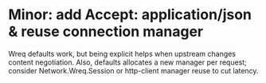 # Minor: add Accept: application/json & reuse connection manager

Wreq defaults work, but being explicit helps when upstream changes content negotiation. Also, defaults allocates a new manager per request; consider Network.Wreq.Session or http-client manager reuse to cut latency.
